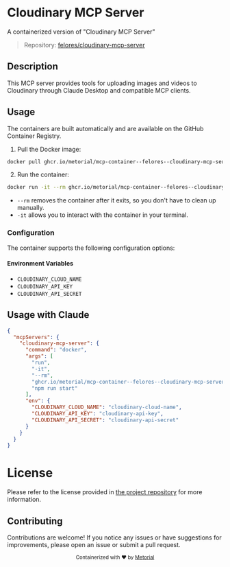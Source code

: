 
# Cloudinary MCP Server

A containerized version of "Cloudinary MCP Server"

> Repository: [felores/cloudinary-mcp-server](https://github.com/felores/cloudinary-mcp-server)

## Description

This MCP server provides tools for uploading images and videos to Cloudinary through Claude Desktop and compatible MCP clients.


## Usage

The containers are built automatically and are available on the GitHub Container Registry.

1. Pull the Docker image:

```bash
docker pull ghcr.io/metorial/mcp-container--felores--cloudinary-mcp-server--cloudinary-mcp-server
```

2. Run the container:

```bash
docker run -it --rm ghcr.io/metorial/mcp-container--felores--cloudinary-mcp-server--cloudinary-mcp-server 
```

- `--rm` removes the container after it exits, so you don't have to clean up manually.
- `-it` allows you to interact with the container in your terminal.


### Configuration

The container supports the following configuration options:




#### Environment Variables

- `CLOUDINARY_CLOUD_NAME`
- `CLOUDINARY_API_KEY`
- `CLOUDINARY_API_SECRET`




## Usage with Claude

```json
{
  "mcpServers": {
    "cloudinary-mcp-server": {
      "command": "docker",
      "args": [
        "run",
        "-it",
        "--rm",
        "ghcr.io/metorial/mcp-container--felores--cloudinary-mcp-server--cloudinary-mcp-server",
        "npm run start"
      ],
      "env": {
        "CLOUDINARY_CLOUD_NAME": "cloudinary-cloud-name",
        "CLOUDINARY_API_KEY": "cloudinary-api-key",
        "CLOUDINARY_API_SECRET": "cloudinary-api-secret"
      }
    }
  }
}
```

# License

Please refer to the license provided in [the project repository](https://github.com/felores/cloudinary-mcp-server) for more information.

## Contributing

Contributions are welcome! If you notice any issues or have suggestions for improvements, please open an issue or submit a pull request.

<div align="center">
  <sub>Containerized with ❤️ by <a href="https://metorial.com">Metorial</a></sub>
</div>
  